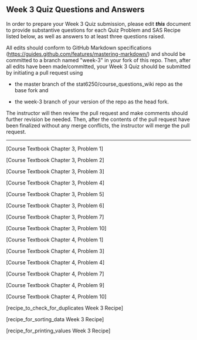 
## Week 3 Quiz Questions and Answers

In order to prepare your Week 3 Quiz submission, please edit ***this*** document to provide substantive questions for each Quiz Problem and SAS Recipe listed below, as well as answers to at least three questions raised.

All edits should conform to GitHub Markdown specifications (https://guides.github.com/features/mastering-markdown/) and should be committed to a branch named "week-3" in your fork of this repo. Then, after all edits have been made/committed, your Week 3 Quiz should be submitted by initiating a pull request using

- the master branch of the stat6250/course_questions_wiki repo as the base fork and

- the week-3 branch of your version of the repo as the head fork.

The instructor will then review the pull request and make comments should further revision be needed. Then, after the contents of the pull request have been finalized without any merge conflicts, the instructor will merge the pull request.

********************************************************************************



[Course Textbook Chapter 3, Problem 1]



[Course Textbook Chapter 3, Problem 2]



[Course Textbook Chapter 3, Problem 3]


 
[Course Textbook Chapter 3, Problem 4]



[Course Textbook Chapter 3, Problem 5]



[Course Textbook Chapter 3, Problem 6]



[Course Textbook Chapter 3, Problem 7]



[Course Textbook Chapter 3, Problem 10]



[Course Textbook Chapter 4, Problem 1]



[Course Textbook Chapter 4, Problem 3]



[Course Textbook Chapter 4, Problem 4]



[Course Textbook Chapter 4, Problem 7]



[Course Textbook Chapter 4, Problem 9]



[Course Textbook Chapter 4, Problem 10]



[recipe_to_check_for_duplicates Week 3 Recipe]



[recipe_for_sorting_data Week 3 Recipe]



[recipe_for_printing_values Week 3 Recipe]



